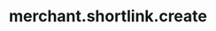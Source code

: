 ---
layout: SpecialLayout
title: merchant.shortlink.create
description: Endpoint description...
api: merchant
schema: merchant.shortlink
operationId: merchant.shortlink.create
operation: post
method: create
authLevel: SECRET
authRoles: Any
---